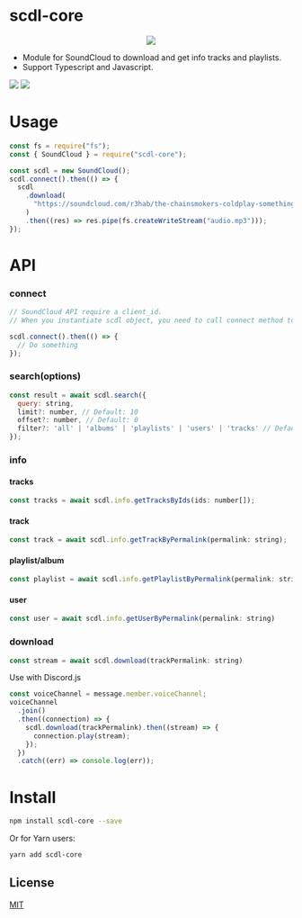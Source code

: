 # scdl-core

<p align="center">
  <img src="https://raw.githubusercontent.com/misa198/scdl-core/master/docs/images/sc-logo.png">
</p>

- Module for SoundCloud to download and get info tracks and playlists.
- Support Typescript and Javascript.

![](https://img.shields.io/badge/Author-misa198-green)
![](https://camo.githubusercontent.com/832d01092b0e822178475741271b049a2e27df13/68747470733a2f2f62616467656e2e6e65742f62616467652f2d2f547970655363726970742f626c75653f69636f6e3d74797065736372697074266c6162656c)
# Usage

```js
const fs = require("fs");
const { SoundCloud } = require("scdl-core");

const scdl = new SoundCloud();
scdl.connect().then(() => {
  scdl
    .download(
      "https://soundcloud.com/r3hab/the-chainsmokers-coldplay-something-just-like-this-r3hab-remix"
    )
    .then((res) => res.pipe(fs.createWriteStream("audio.mp3")));
});
```

# API

### connect

```js
// SoundCloud API require a client_id.
// When you instantiate scdl object, you need to call connect method to get client_id

scdl.connect().then(() => {
  // Do something
});
```

### search(options)

```js
const result = await scdl.search({
  query: string,
  limit?: number, // Default: 10
  offset?: number, // Default: 0
  filter?: 'all' | 'albums' | 'playlists' | 'users' | 'tracks' // Default: "all"
});
```

### info

#### tracks

```js
const tracks = await scdl.info.getTracksByIds(ids: number[]);
```

#### track

```js
const track = await scdl.info.getTrackByPermalink(permalink: string);
```

#### playlist/album

```js
const playlist = await scdl.info.getPlaylistByPermalink(permalink: string)
```

#### user

```js
const user = await scdl.info.getUserByPermalink(permalink: string)
```

### download

```js
const stream = await scdl.download(trackPermalink: string)
```

Use with Discord.js

```js
const voiceChannel = message.member.voiceChannel;
voiceChannel
  .join()
  .then((connection) => {
    scdl.download(trackPermalink).then((stream) => {
      connection.play(stream);
    });
  })
  .catch((err) => console.log(err));
```

# Install

```bash
npm install scdl-core --save
```

Or for Yarn users:

```bash
yarn add scdl-core
```

## License

[MIT](https://choosealicense.com/licenses/mit/)
